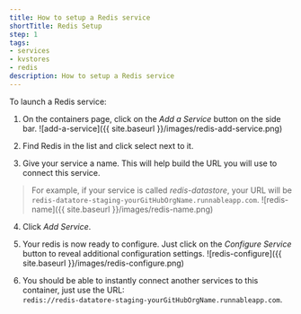 ```yaml
---
title: How to setup a Redis service
shortTitle: Redis Setup
step: 1
tags:
- services
- kvstores
- redis
description: How to setup a Redis service
---
```


To launch a Redis service:

1. On the containers page, click on the *Add a Service* button on the side bar. 
  ![add-a-service]({{ site.baseurl }}/images/redis-add-service.png)

2. Find Redis in the list and click select next to it.

3. Give your service a name. This will help build the URL you will use to connect this service. 
  > For example, if your service is called *redis-datastore*, your URL will be `redis-datatore-staging-yourGitHubOrgName.runnableapp.com`.
  ![redis-name]({{ site.baseurl }}/images/redis-name.png)

4. Click *Add Service*.

5. Your redis is now ready to configure. Just click on the *Configure Service* button to reveal additional configuration settings.
  ![redis-configure]({{ site.baseurl }}/images/redis-configure.png)

6. You should be able to instantly connect another services to this container, just use the URL:  
    `redis://redis-datatore-staging-yourGitHubOrgName.runnableapp.com`.

